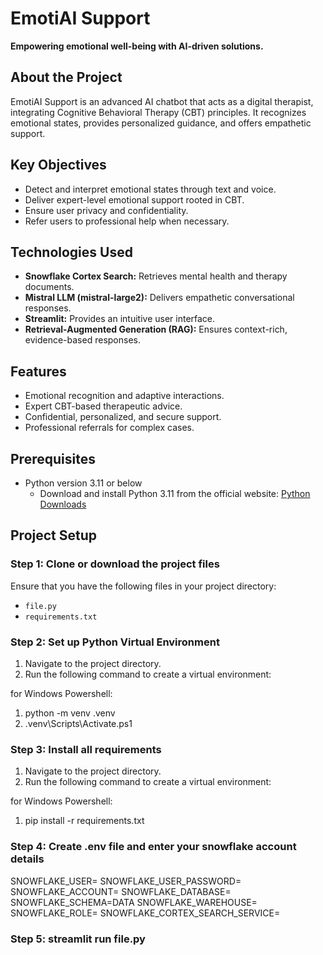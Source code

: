 # EmotiAI Support  

**Empowering emotional well-being with AI-driven solutions.**  

## About the Project  
EmotiAI Support is an advanced AI chatbot that acts as a digital therapist, integrating Cognitive Behavioral Therapy (CBT) principles. It recognizes emotional states, provides personalized guidance, and offers empathetic support.  

## Key Objectives  
- Detect and interpret emotional states through text and voice.  
- Deliver expert-level emotional support rooted in CBT.  
- Ensure user privacy and confidentiality.  
- Refer users to professional help when necessary.  

## Technologies Used  
- **Snowflake Cortex Search:** Retrieves mental health and therapy documents.  
- **Mistral LLM (mistral-large2):** Delivers empathetic conversational responses.  
- **Streamlit:** Provides an intuitive user interface.  
- **Retrieval-Augmented Generation (RAG):** Ensures context-rich, evidence-based responses.  

## Features  
- Emotional recognition and adaptive interactions.  
- Expert CBT-based therapeutic advice.  
- Confidential, personalized, and secure support.  
- Professional referrals for complex cases.  

## Prerequisites

- Python version 3.11 or below
  - Download and install Python 3.11 from the official website: [Python Downloads](https://www.python.org/downloads/)
  
## Project Setup

### Step 1: Clone or download the project files

Ensure that you have the following files in your project directory:
- `file.py`
- `requirements.txt`

### Step 2: Set up Python Virtual Environment

1. Navigate to the project directory.
2. Run the following command to create a virtual environment:

for Windows Powershell:
   1) python -m venv .venv 
   2) .venv\Scripts\Activate.ps1

### Step 3: Install all requirements

1. Navigate to the project directory.
2. Run the following command to create a virtual environment:

for Windows Powershell:
   1) pip install -r requirements.txt

### Step 4: Create .env file and enter your snowflake account details
SNOWFLAKE_USER=
SNOWFLAKE_USER_PASSWORD=
SNOWFLAKE_ACCOUNT=
SNOWFLAKE_DATABASE=
SNOWFLAKE_SCHEMA=DATA
SNOWFLAKE_WAREHOUSE=
SNOWFLAKE_ROLE=
SNOWFLAKE_CORTEX_SEARCH_SERVICE=

### Step 5: streamlit run file.py